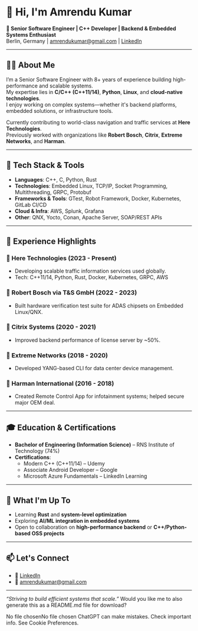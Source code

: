 
# 👋 Hi, I'm Amrendu Kumar

**🚀 Senior Software Engineer | C++ Developer | Backend & Embedded Systems Enthusiast**  
Berlin, Germany | amrendukumar@gmail.com | [LinkedIn](https://www.linkedin.com/in/amrendu-kumar-444480b5)

---

## 👨‍💻 About Me

I’m a Senior Software Engineer with 8+ years of experience building high-performance and scalable systems.  
My expertise lies in **C/C++ (C++11/14)**, **Python**, **Linux**, and **cloud-native technologies**.  
I enjoy working on complex systems—whether it's backend platforms, embedded solutions, or infrastructure tools.

Currently contributing to world-class navigation and traffic services at **Here Technologies**.  
Previously worked with organizations like **Robert Bosch**, **Citrix**, **Extreme Networks**, and **Harman**.

---

## 🔧 Tech Stack & Tools

- **Languages**: C++, C, Python, Rust  
- **Technologies**: Embedded Linux, TCP/IP, Socket Programming, Multithreading, GRPC, Protobuf  
- **Frameworks & Tools**: GTest, Robot Framework, Docker, Kubernetes, GitLab CI/CD  
- **Cloud & Infra**: AWS, Splunk, Grafana  
- **Other**: QNX, Yocto, Conan, Apache Server, SOAP/REST APIs

---

## 💼 Experience Highlights

### 🔹 Here Technologies (2023 - Present)
- Developing scalable traffic information services used globally.
- Tech: C++11/14, Python, Rust, Docker, Kubernetes, GRPC, AWS

### 🔹 Robert Bosch via T&S GmbH (2022 - 2023)
- Built hardware verification test suite for ADAS chipsets on Embedded Linux/QNX.

### 🔹 Citrix Systems (2020 - 2021)
- Improved backend performance of license server by ~50%.

### 🔹 Extreme Networks (2018 - 2020)
- Developed YANG-based CLI for data center device management.

### 🔹 Harman International (2016 - 2018)
- Created Remote Control App for infotainment systems; helped secure major OEM deal.

---

## 🎓 Education & Certifications

- **Bachelor of Engineering (Information Science)** – RNS Institute of Technology (74%)
- **Certifications**:
  - Modern C++ (C++11/14) – Udemy
  - Associate Android Developer – Google
  - Microsoft Azure Fundamentals – LinkedIn Learning

---

## 🌱 What I'm Up To

- Learning **Rust** and **system-level optimization**
- Exploring **AI/ML integration in embedded systems**
- Open to collaboration on **high-performance backend** or **C++/Python-based OSS projects**

---

## 📫 Let's Connect

- 💼 [LinkedIn](https://www.linkedin.com/in/amrendu-kumar-444480b5)
- 📧 amrendukumar@gmail.com

---

*“Striving to build efficient systems that scale.”*
Would you like me to also generate this as a README.md file for download?




No file chosenNo file chosen
ChatGPT can make mistakes. Check important info. See Cookie Preferences.
